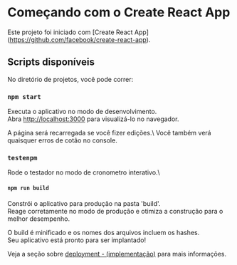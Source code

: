 # Começando com o Create React App

Este projeto foi iniciado com [Create React App] (https://github.com/facebook/create-react-app).

## Scripts disponíveis

No diretório de projetos, você pode correr:

### `npm start`

Executa o aplicativo no modo de desenvolvimento.\
Abra [http://localhost:3000](http://localhost:3000) para visualizá-lo no navegador.

A página será recarregada se você fizer edições.\\
Você também verá quaisquer erros de cotão no console.

### `testenpm`

Rode o testador no modo de cronometro interativo.\

#### `npm run build`

Constrói o aplicativo para produção na pasta 'build'.\
Reage corretamente no modo de produção e otimiza a construção para o melhor desempenho.

O build é minificado e os nomes dos arquivos incluem os hashes.\
Seu aplicativo está pronto para ser implantado!

Veja a seção sobre [deployment - (implementação)](https://facebook.github.io/create-react-app/docs/deployment) para mais informações.
